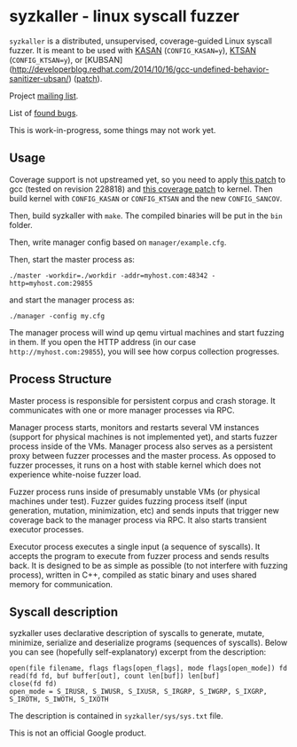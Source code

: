 # syzkaller - linux syscall fuzzer

`syzkaller` is a distributed, unsupervised, coverage-guided Linux syscall fuzzer.
It is meant to be used with [KASAN](https://www.kernel.org/doc/Documentation/kasan.txt) (`CONFIG_KASAN=y`),
[KTSAN](https://github.com/google/ktsan) (`CONFIG_KTSAN=y`),
or [KUBSAN] (http://developerblog.redhat.com/2014/10/16/gcc-undefined-behavior-sanitizer-ubsan/) ([patch](https://lkml.org/lkml/2014/10/20/181)).

Project [mailing list](https://groups.google.com/forum/#!forum/syzkaller).

List of [found bugs](https://github.com/google/syzkaller/wiki/Found-Bugs).

This is work-in-progress, some things may not work yet.

## Usage

Coverage support is not upstreamed yet, so you need to apply [this patch](https://codereview.appspot.com/267910043)
to gcc (tested on revision 228818) and [this coverage patch](https://github.com/dvyukov/linux/commits/coverage)
to kernel. Then build kernel with `CONFIG_KASAN` or `CONFIG_KTSAN` and the new `CONFIG_SANCOV`.

Then, build syzkaller with `make`.
The compiled binaries will be put in the `bin` folder.

Then, write manager config based on `manager/example.cfg`.

Then, start the master process as:
```
./master -workdir=./workdir -addr=myhost.com:48342 -http=myhost.com:29855
```

and start the manager process as:
```
./manager -config my.cfg
```

The manager process will wind up qemu virtual machines and start fuzzing in them.
If you open the HTTP address (in our case `http://myhost.com:29855`),
you will see how corpus collection progresses.

## Process Structure

Master process is responsible for persistent corpus and crash storage.
It communicates with one or more manager processes via RPC.

Manager process starts, monitors and restarts several VM instances (support for
physical machines is not implemented yet), and starts fuzzer process inside of the VMs.
Manager process also serves as a persistent proxy between fuzzer processes and the master process.
As opposed to fuzzer processes, it runs on a host with stable kernel which does not
experience white-noise fuzzer load.

Fuzzer process runs inside of presumably unstable VMs (or physical machines under test).
Fuzzer guides fuzzing process itself (input generation, mutation, minimization, etc)
and sends inputs that trigger new coverage back to the manager process via RPC.
It also starts transient executor processes.

Executor process executes a single input (a sequence of syscalls).
It accepts the program to execute from fuzzer process and sends results back.
It is designed to be as simple as possible (to not interfere with fuzzing process),
written in C++, compiled as static binary and uses shared memory for communication.

## Syscall description

syzkaller uses declarative description of syscalls to generate, mutate, minimize,
serialize and deserialize programs (sequences of syscalls). Below you can see
(hopefully self-explanatory) excerpt from the description:

```
open(file filename, flags flags[open_flags], mode flags[open_mode]) fd
read(fd fd, buf buffer[out], count len[buf]) len[buf]
close(fd fd)
open_mode = S_IRUSR, S_IWUSR, S_IXUSR, S_IRGRP, S_IWGRP, S_IXGRP, S_IROTH, S_IWOTH, S_IXOTH
```

The description is contained in `syzkaller/sys/sys.txt` file.

This is not an official Google product.
